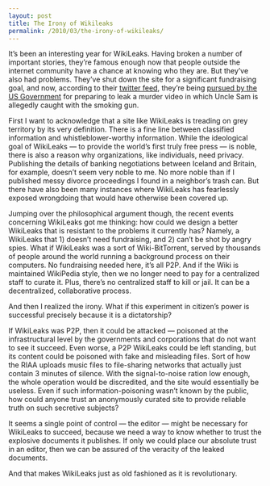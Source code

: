 ```yaml
---
layout: post
title: The Irony of Wikileaks
permalink: /2010/03/the-irony-of-wikileaks/
---
```


It’s been an interesting year for WikiLeaks. Having broken a number of
important stories, they’re famous enough now that people outside the internet
community have a chance at knowing who they are. But they’ve also had problems.
They’ve shut down the site for a significant fundraising goal, and now,
according to their [twitter feed](http://twitter.com/wikileaks/), they’re being
[pursued by the US Government](http://twitter.com/wikileaks/status/10961072669)
for preparing to leak a murder video in which Uncle Sam is allegedly caught
  with the smoking gun.

First I want to acknowledge that a site like WikiLeaks is treading on grey
territory by its very definition. There is a fine line between classified
information and whistleblower-worthy information. While the ideological goal of
WikiLeaks — to provide the world’s first truly free press — is noble, there is
also a reason why organizations, like individuals, need privacy. Publishing the
details of banking negotiations between Iceland and Britain, for example,
doesn’t seem very noble to me. No more noble than if I published messy divorce
proceedings I found in a neighbor’s trash can. But there have also been many
instances where WikiLeaks has fearlessly exposed wrongdoing that would have
otherwise been covered up.
 
Jumping over the philosophical argument though, the recent events concerning
WikiLeaks got me thinking: how could we design a better WikiLeaks that is
resistant to the problems it currently has? Namely, a WikiLeaks that 1) doesn’t
need fundraising, and 2) can’t be shot by angry spies. What if WikiLeaks was a
sort of Wiki-BitTorrent, served by thousands of people around the world running
a background process on their computers. No fundraising needed here, it’s all
P2P. And if the Wiki is maintained WikiPedia style, then we no longer need to
pay for a centralized staff to curate it. Plus, there’s no centralized staff to
kill or jail. It can be a decentralized, collaborative process.

And then I realized the irony. What if this experiment in citizen’s power is
successful precisely because it is a dictatorship? 

If WikiLeaks was P2P, then it could be attacked — poisoned at the
infrastructural level by the governments and corporations that do not want to
see it succeed. Even worse, a P2P WikiLeaks could be left standing, but its
content could be poisoned with fake and misleading files. Sort of how the RIAA
uploads music files to file-sharing networks that actually just contain 3
minutes of silence. With the signal-to-noise ration low enough, the whole
operation would be discredited, and the site would essentially be useless. Even
if such information-poisoning wasn’t known by the public, how could anyone
  trust an anonymously curated site to provide reliable truth on such secretive
  subjects? 

It seems a single point of control  — the editor — might be necessary for
WikiLeaks to succeed, because we need a way to know whether to trust the
explosive documents it publishes. If only we could place our absolute trust in
an editor, then we can be assured of the veracity of the leaked documents. 

And that makes WikiLeaks just as old fashioned as it is revolutionary.

